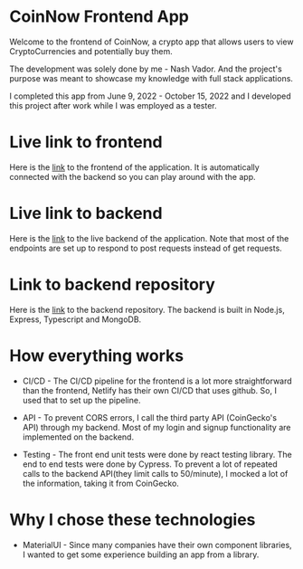 # CoinNow Frontend App

Welcome to the frontend of CoinNow, a crypto app that allows users to view CryptoCurrencies and potentially buy them.

The development was solely done by me - Nash Vador. And the project's purpose was meant to showcase my knowledge with full stack applications.

I completed this app from June 9, 2022 - October 15, 2022 and I developed this project after work while I was employed as a tester.

# Live link to frontend

Here is the [link](https://coinnow-frontend.netlify.app/) to the frontend of the application. It is automatically connected with the backend so you can play around with the app.

# Live link to backend

Here is the [link](https://backend-coinnow.herokuapp.com/) to the live backend of the application. Note that most of the endpoints are set up to respond to post requests instead of get requests.

# Link to backend repository

Here is the [link](https://github.com/nashvador/Crypto-backend) to the backend repository. The backend is built in Node.js, Express, Typescript and MongoDB.

# How everything works

- CI/CD - The CI/CD pipeline for the frontend is a lot more straightforward than the frontend, Netlify has their own CI/CD that uses github. So, I used that to set up the pipeline.

- API - To prevent CORS errors, I call the third party API (CoinGecko's API) through my backend. Most of my login and signup functionality are implemented on the backend.

- Testing - The front end unit tests were done by react testing library. The end to end tests were done by Cypress. To prevent a lot of repeated calls to the backend API(they limit calls to 50/minute), I mocked a lot of the information, taking it from CoinGecko.

# Why I chose these technologies

- MaterialUI - Since many companies have their own component libraries, I wanted to get some experience building an app from a library.
